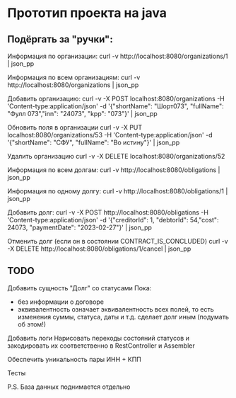 # Прототип проекта на java


## Подёргать за "ручки":

Информация по организации:
curl -v http://localhost:8080/organizations/1 | json_pp

Информация по всем организациям:
curl -v http://localhost:8080/organizations | json_pp

Добавить организацию:
curl -v -X POST localhost:8080/organizations -H 'Content-type:application/json' -d '{"shortName": "Шорт073", "fullName": "Фулл 073","inn": "24073", "kpp": "073"}' | json_pp

Обновить поля в организации
curl -v -X PUT localhost:8080/organizations/53 -H 'Content-type:application/json' -d '{"shortName": "СФУ", "fullName": "Во истину"}' | json_pp

Удалить организацию
curl -v -X DELETE localhost:8080/organizations/52


Информация по всем долгам:
curl -v http://localhost:8080/obligations | json_pp

Информация по одному долгу:
curl -v http://localhost:8080/obligations/1 | json_pp

Добавить долг:
curl -v -X POST http://localhost:8080/obligations -H 'Content-type:application/json' -d '{"creditorId": 1, "debtorId": 54,"cost": 24073, "paymentDate": "2023-02-27"}' | json_pp

Отменить долг (если он в состоянии CONTRACT_IS_CONCLUDED)
curl -v -X DELETE http://localhost:8080/obligations/1/cancel | json_pp



## TODO

Добавить сущность "Долг" со статусами
Пока:
- без информации о договоре
- эквивалентность означает эквивалентность всех полей, то есть изменения суммы, статуса, даты и т.д. сделает долг иным (подумать об этом!)

Добавить логи 
Нарисовать переходы состояний статусов и закодировать их соответственно в RestController и Assembler

Обеспечить уникальность пары ИНН + КПП

Тесты

P.S. База данных поднимается отдельно
